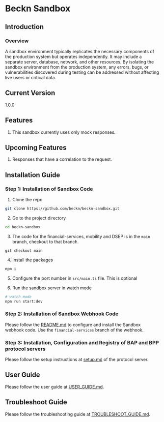 # Beckn Sandbox

## Introduction

### Overview

A sandbox environment typically replicates the necessary components of the production system but operates independently. It may include a separate server, database, network, and other resources. By isolating the sandbox environment from the production system, any errors, bugs, or vulnerabilities discovered during testing can be addressed without affecting live users or critical data.

## Current Version

1.0.0

## Features

1. This sandbox currently uses only mock responses.

## Upcoming Features

1. Responses that have a correlation to the request.

## Installation Guide

### Step 1: Installation of Sandbox Code

1. Clone the repo

```bash
git clone https://github.com/beckn/beckn-sandbox.git
```

2. Go to the project directory

```bash
cd beckn-sandbox
```

3. The code for the financial-services, mobility and DSEP is in the `main` branch, checkout to that branch.

```
git checkout main
```

4. Install the packages

```bash
npm i
```

5. Configure the port number in `src/main.ts` file. This is optional

6. Run the sandbox server in watch mode

```bash
# watch mode
npm run start:dev
```

### Step 2: Installation of Sandbox Webhook Code

Please follow the [README.md](https://github.com/beckn/beckn-sandbox-webhook/blob/main/README.md) to configure and install the Sandbox webhook code. Use the `financial-services` branch of the webhook.

### Step 3: Installation, Configuration and Registry of BAP and BPP protocol servers

Please follow the setup instructions at [setup.md](https://github.com/beckn/protocol-server/blob/v1-1.1.0/setup.md) of the protocol server.

## User Guide

Please follow the user guide at [USER_GUIDE.md](./USER_GUIDE.md).

## Troubleshoot Guide

Please follow the troubleshooting guide at [TROUBLESHOOT_GUIDE.md](./TROUBLESHOOT_GUIDE.md).
